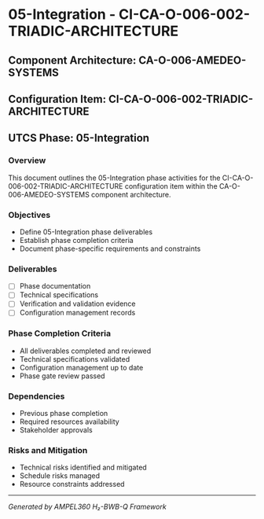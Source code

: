# 05-Integration - CI-CA-O-006-002-TRIADIC-ARCHITECTURE

## Component Architecture: CA-O-006-AMEDEO-SYSTEMS
## Configuration Item: CI-CA-O-006-002-TRIADIC-ARCHITECTURE
## UTCS Phase: 05-Integration

### Overview
This document outlines the 05-Integration phase activities for the CI-CA-O-006-002-TRIADIC-ARCHITECTURE configuration item within the CA-O-006-AMEDEO-SYSTEMS component architecture.

### Objectives
- Define 05-Integration phase deliverables
- Establish phase completion criteria
- Document phase-specific requirements and constraints

### Deliverables
- [ ] Phase documentation
- [ ] Technical specifications
- [ ] Verification and validation evidence
- [ ] Configuration management records

### Phase Completion Criteria
- All deliverables completed and reviewed
- Technical specifications validated
- Configuration management up to date
- Phase gate review passed

### Dependencies
- Previous phase completion
- Required resources availability
- Stakeholder approvals

### Risks and Mitigation
- Technical risks identified and mitigated
- Schedule risks managed
- Resource constraints addressed

---
*Generated by AMPEL360 H₂-BWB-Q Framework*

